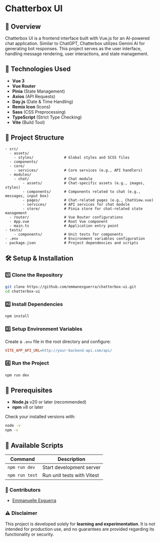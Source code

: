 # Chatterbox UI

## 📌 Overview
Chatterbox UI is a frontend interface built with Vue.js for an AI-powered chat application. Similar to ChatGPT, Chatterbox utilizes Gemini AI for generating bot responses. This project serves as the user interface, handling message rendering, user interactions, and state management.

## 🚀 Technologies Used
- **Vue 3**
- **Vue Router**
- **Pinia** (State Management)
- **Axios** (API Requests)
- **Day.js** (Date & Time Handling)
- **Remix Icon** (Icons)
- **Sass** (CSS Preprocessing)
- **TypeScript** (Strict Type Checking)
- **Vite** (Build Tool)

## 📂 Project Structure
```plaintext
- src/
  - assets/
    - styles/              # Global styles and SCSS files
  - components/            
  - core/
    - services/            # Core services (e.g., API handlers)
  - modules/
    - chat/                # Chat module
        - assets/          # Chat-specific assets (e.g., images, styles)
        - components/      # Components related to chat (e.g., messages, input box)
        - pages/           # Chat-related pages (e.g., ChatView.vue)
        - services/        # API services for chat module
        - store/           # Pinia store for chat-related state management
  - router/                # Vue Router configurations
  - App.vue                # Root Vue component
  - main.ts                # Application entry point
- tests/
    - components/          # Unit tests for components
- .env                     # Environment variables configuration
- package.json             # Project dependencies and scripts
```

## 🛠️ Setup & Installation
### 1️⃣ Clone the Repository
```sh
git clone https://github.com/emmanesguerra/chatterbox-ui.git
cd chatterbox-ui
```

### 2️⃣ Install Dependencies
```sh
npm install
```

### 3️⃣ Setup Environment Variables  
Create a `.env` file in the root directory and configure:
```ini
VITE_APP_API_URL=http://your-backend-api.com/api/
```

### 4️⃣ Run the Project
```sh
npm run dev
```

## 📌 Prerequisites
- **Node.js** v20 or later (recommended)
- **npm** v8 or later

Check your installed versions with:
```sh
node -v
npm -v
```

## 📜 Available Scripts
| Command               | Description                   |
|-----------------------|-------------------------------|
| `npm run dev`         | Start development server      |
| `npm run test`        | Run unit tests with Vitest    |

### 👥 Contributors
- [Emmanuelle Esguerra](https://github.com/emmanesguerra)

### ⚠️ Disclaimer  
This project is developed solely for **learning and experimentation**. It is not intended for production use, and no guarantees are provided regarding its functionality or security.